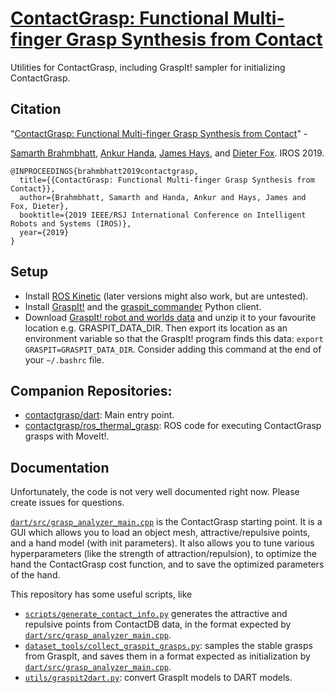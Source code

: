 # [ContactGrasp: Functional Multi-finger Grasp Synthesis from Contact](https://contactdb.cc.gatech.edu/contactgrasp.html)

Utilities for ContactGrasp, including GraspIt! sampler for initializing ContactGrasp.

## Citation

"[ContactGrasp: Functional Multi-finger Grasp Synthesis from Contact](https://arxiv.org/abs/1904.03754)" -

[Samarth Brahmbhatt](https://samarth-robo.github.io),
[Ankur Handa](https://ankurhanda.github.io/),
[James Hays](https://www.cc.gatech.edu/~hays/), and
[Dieter Fox](https://research.nvidia.com/node/2945). IROS 2019.

```
@INPROCEEDINGS{brahmbhatt2019contactgrasp,
  title={{ContactGrasp: Functional Multi-finger Grasp Synthesis from Contact}},
  author={Brahmbhatt, Samarth and Handa, Ankur and Hays, James and Fox, Dieter},
  booktitle={2019 IEEE/RSJ International Conference on Intelligent Robots and Systems (IROS)},
  year={2019}
}
```

## Setup
- Install [ROS Kinetic](http://wiki.ros.org/kinetic/Installation) (later versions might also work, but are untested).
- Install [GraspIt!](https://graspit-simulator.github.io) and the [graspit_commander](https://github.com/graspit-simulator/graspit_commander) Python client.
- Download [GraspIt! robot and worlds data](https://github.com/contactgrasp/contactgrasp_data/blob/master/graspit.zip) and unzip it to your favourite location e.g. GRASPIT_DATA_DIR. Then export its location as an environment variable so that the GraspIt! program finds this data: `export GRASPIT=GRASPIT_DATA_DIR`. Consider adding this command at the end of your `~/.bashrc` file.

## Companion Repositories:

- [contactgrasp/dart](https://github.com/contactgrasp/dart): Main entry point.
- [contactgrasp/ros_thermal_grasp](https://github.com/contactgrasp/ros_thermal_grasp): ROS code for executing ContactGrasp grasps with MoveIt!.

## Documentation

Unfortunately, the code is not very well documented right now. Please create issues for questions.

[`dart/src/grasp_analyzer_main.cpp`](https://github.com/contactgrasp/dart/blob/master/src/grasp_analyzer.cpp) is the ContactGrasp starting point. It is a GUI which allows you to load an object mesh, attractive/repulsive points, and a hand model (with init parameters). It also allows you to tune various hyperparameters (like the strength of attraction/repulsion), to optimize the hand the ContactGrasp cost function, and to save the optimized parameters of the hand.

This repository has some useful scripts, like

- [`scripts/generate_contact_info.py`](scripts/generate_contact_info.py) generates the attractive and repulsive points from ContactDB data, in the format expected by [`dart/src/grasp_analyzer_main.cpp`](https://github.com/contactgrasp/dart/blob/master/src/grasp_analyzer.cpp).
- [`dataset_tools/collect_graspit_grasps.py`](dataset_tools/collect_graspit_grasps.py): samples the stable grasps from GraspIt, and saves them in a format expected as initialization by [`dart/src/grasp_analyzer_main.cpp`](https://github.com/contactgrasp/dart/blob/master/src/grasp_analyzer.cpp).
- [`utils/graspit2dart.py`](utils/graspit2dart.py): convert GraspIt models to DART models.

